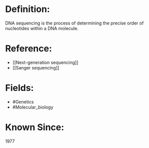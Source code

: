 

# Definition:
DNA sequencing is the process of determining the precise order of nucleotides within a DNA molecule.

# Reference:
- [[Next-generation sequencing]]
- [[Sanger sequencing]]

# Fields: 
- #Genetics
- #Molecular_biology

# Known Since:
1977

